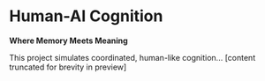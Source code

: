 # Human-AI Cognition

**Where Memory Meets Meaning**

This project simulates coordinated, human-like cognition...
[content truncated for brevity in preview]
